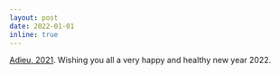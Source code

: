 ```yaml
---
layout: post
date: 2022-01-01
inline: true
---
```


<a href="https://tirtharajdash.github.io/blog/2021/summarising-2021/">Adieu, 2021</a>. Wishing you all a very happy and healthy new year 2022.
